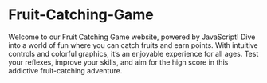 # Fruit-Catching-Game
Welcome to our Fruit Catching Game website, powered by JavaScript! Dive into a world of fun where you can catch fruits and earn points. With intuitive controls and colorful graphics, it’s an enjoyable experience for all ages. Test your reflexes, improve your skills, and aim for the high score in this addictive fruit-catching adventure.
